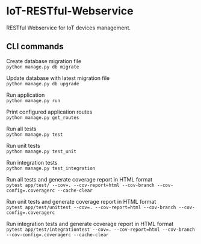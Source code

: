 # IoT-RESTful-Webservice
RESTful Webservice for IoT devices management.

## CLI commands

Create database migration file  
``python manage.py db migrate``

Update database with latest migration file   
``python manage.py db upgrade``

Run application  
``python manage.py run``

Print configured application routes  
``python manage.py get_routes``

Run all tests  
``python manage.py test``

Run unit tests  
``python manage.py test_unit``

Run integration tests  
``python manage.py test_integration``

Run all tests and generate coverage report in HTML format  
``pytest app/test/ --cov=. --cov-report=html --cov-branch --cov-config=.coveragerc --cache-clear``

Run unit tests and generate coverage report in HTML format  
``pytest app/test/unittest --cov=. --cov-report=html --cov-branch --cov-config=.coveragerc``

Run integration tests and generate coverage report in HTML format  
``pytest app/test/integrationtest --cov=. --cov-report=html --cov-branch --cov-config=.coveragerc --cache-clear``
